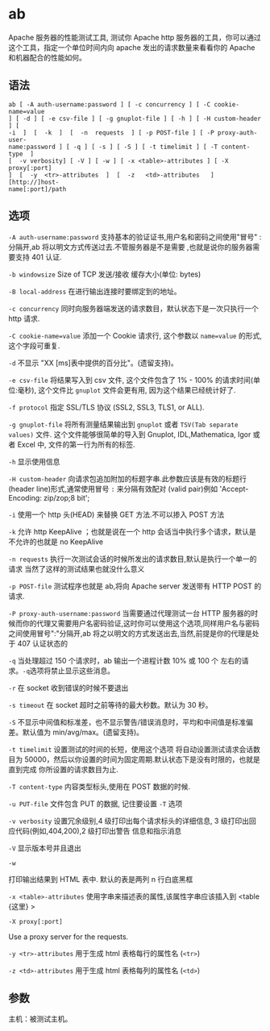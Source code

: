 # ab

Apache 服务器的性能测试工具, 测试你 Apache http 服务器的工具，你可以通过这个工具，指定一个单位时间内向 apache 发出的请求数量来看看你的 Apache 和机器配合的性能如何。

## 语法

```
ab [ -A auth-username:password ] [ -c concurrency ] [ -C cookie-name=value
] [ -d ] [ -e csv-file ] [ -g gnuplot-file ] [ -h ] [ -H custom-header ] [
-i  ]  [  -k  ]  [  -n  requests  ] [ -p POST-file ] [ -P proxy-auth-user‐
name:password ] [ -q ] [ -s ] [ -S ] [ -t timelimit ] [ -T content-type  ]
[  -v verbosity] [ -V ] [ -w ] [ -x <table>-attributes ] [ -X proxy[:port]
]  [  -y  <tr>-attributes  ]  [  -z   <td>-attributes   ]   [http://]host‐
name[:port]/path
```

## 选项

`-A auth-username:password`
支持基本的验证证书,用户名和密码之间使用"冒号" : 分隔开,ab 将以明文方式传送过去.不管服务器是不是需要 ,也就是说你的服务器需要支持 401 认证.

`-b windowsize`
Size of TCP 发送/接收 缓存大小(单位: bytes)

`-B local-address`
在进行输出连接时要绑定到的地址。

`-c concurrency`
同时向服务器端发送的请求数目，默认状态下是一次只执行一个 http 请求.

`-C cookie-name=value`
添加一个 Cookie 请求行, 这个参数以 `name=value` 的形式, 这个字段可重复.

`-d`
不显示 "XX [ms]表中提供的百分比"。(遗留支持)。

`-e csv-file`
将结果写入到 csv 文件, 这个文件包含了 1% - 100% 的请求时间(单位:毫秒), 这个文件比 `gnuplot` 文件会更有用, 因为这个结果已经统计好了.

`-f protocol`
指定 SSL/TLS 协议 (SSL2, SSL3, TLS1, or ALL).

`-g gnuplot-file`
将所有测量结果输出到 `gnuplot` 或者 `TSV(Tab separate values)` 文件.
这个文件能够很简单的导入到 Gnuplot, IDL,Mathematica, Igor 或者 Excel 中, 文件的第一行为所有的标签.

`-h`
显示使用信息

`-H custom-header`
向请求包追加附加的标题字串.此参数应该是有效的标题行(header line)形式,通常使用冒号 `:` 来分隔有效配对 (valid pair)例如 'Accept-Encoding: zip/zop;8 bit';

`-i`
使用一个 http 头(HEAD) 来替换 GET 方法.不可以掺入 POST 方法

`-k`
允许 http KeepAlive ；也就是说在一个 http 会话当中执行多个请求，默认是不允许的也就是 no KeepAlive

`-n requests`
执行一次测试会话的时候所发出的请求数目,默认是执行一个单一的请求 当然了这样的测试结果也就没什么意义

`-p POST-file`
测试程序也就是 ab,将向 Apache server 发送带有 HTTP POST 的请求.

`-P proxy-auth-username:password`
当需要通过代理测试一台 HTTP 服务器的时候而你的代理又需要用户名密码验证,这时你可以使用这个选项,同样用户名与密码之间使用冒号":"分隔开,ab 将之以明文的方式发送出去,当然,前提是你的代理是处于 407 认证状态的

`-q`
当处理超过 150 个请求时，ab 输出一个进程计数 10% 或 100 个 左右的请求。`-q`选项将禁止显示这些消息。

`-r`
在 socket 收到错误的时候不要退出

`-s timeout`
在 socket 超时之前等待的最大秒数。默认为 30 秒。

`-S`
不显示中间值和标准差，也不显示警告/错误消息时，平均和中间值是标准偏差。默认值为 min/avg/max。(遗留支持)。

`-t timelimit`
设置测试的时间的长短，使用这个选项 将自动设置测试请求会话数目为 50000，然后以你设置的时间为固定周期.默认状态下是没有时限的，也就是直到完成 你所设置的请求数目为止.

`-T content-type`
内容类型标头,使用在 POST 数据的时候.

`-u PUT-file`
文件包含 PUT 的数据, 记住要设置 `-T` 选项

`-v verbosity`
设置冗余级别,4 级打印出每个请求标头的详细信息, 3 级打印出回应代码(例如,404,200),2 级打印出警告 信息和指示消息

`-V`
显示版本号并且退出

`-w`

打印输出结果到 HTML 表中. 默认的表是两列 n 行白底黑框

`-x <table>-attributes`
使用字串来描述表的属性,该属性字串应该插入到 <table {这里} >

`-X proxy[:port]`

Use a proxy server for the requests.

`-y <tr>-attributes`
用于生成 html 表格每行的属性名 (`<tr>`)

`-z <td>-attributes`
用于生成 html 表格每列的属性名 (`<td>`)

## 参数

主机：被测试主机。

